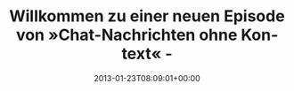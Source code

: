 ---
retweeted: false
source: <a href="http://twitter.com" rel="nofollow">Twitter Web Client</a>
entities:
  user_mentions: []
  urls: []
  symbols: []
  media:
  - expanded_url: https://twitter.com/bascht/status/293993729373655041/photo/1
    indices:
    - '72'
    - '92'
    url: http://t.co/AJTlvWPE
    media_url: http://pbs.twimg.com/media/BBR5vT3CUAEHjbl.png
    id_str: '293993729377849345'
    id: '293993729377849345'
    media_url_https: https://pbs.twimg.com/media/BBR5vT3CUAEHjbl.png
    sizes:
      thumb:
        w: '60'
        h: '60'
        resize: crop
      medium:
        w: '241'
        h: '60'
        resize: fit
      large:
        w: '241'
        h: '60'
        resize: fit
      small:
        w: '241'
        h: '60'
        resize: fit
    type: photo
    display_url: pic.twitter.com/AJTlvWPE
  hashtags: []
display_text_range:
- '0'
- '92'
favorite_count: '1'
id_str: '293993729373655041'
truncated: false
retweet_count: '0'
id: '293993729373655041'
possibly_sensitive: false
created_at: Wed Jan 23 08:09:01 +0000 2013
favorited: false
full_text: Willkommen zu einer neuen Episode von »Chat-Nachrichten ohne Kontext« -
lang: de
extended_entities:
  media:
  - expanded_url: https://twitter.com/bascht/status/293993729373655041/photo/1
    indices:
    - '72'
    - '92'
    url: http://t.co/AJTlvWPE
    media_url: http://pbs.twimg.com/media/BBR5vT3CUAEHjbl.png
    id_str: '293993729377849345'
    id: '293993729377849345'
    media_url_https: https://pbs.twimg.com/media/BBR5vT3CUAEHjbl.png
    sizes:
      thumb:
        w: '60'
        h: '60'
        resize: crop
      medium:
        w: '241'
        h: '60'
        resize: fit
      large:
        w: '241'
        h: '60'
        resize: fit
      small:
        w: '241'
        h: '60'
        resize: fit
    type: photo
    display_url: pic.twitter.com/AJTlvWPE
tags:
- pesos/twitter
date: '2013-01-23T08:09:01+00:00'
src: https://twitter.com/bascht/status/293993729373655041
original_url: https://twitter.com/bascht/status/293993729373655041
type: twitter_tweet
media_url: https://img.bascht.com/twitter/pbs.twimg.com/media/BBR5vT3CUAEHjbl.png
text: Willkommen zu einer neuen Episode von »Chat-Nachrichten ohne Kontext« -
title: Willkommen zu einer neuen Episode von »Chat-Nachrichten ohne Kontext« -

---